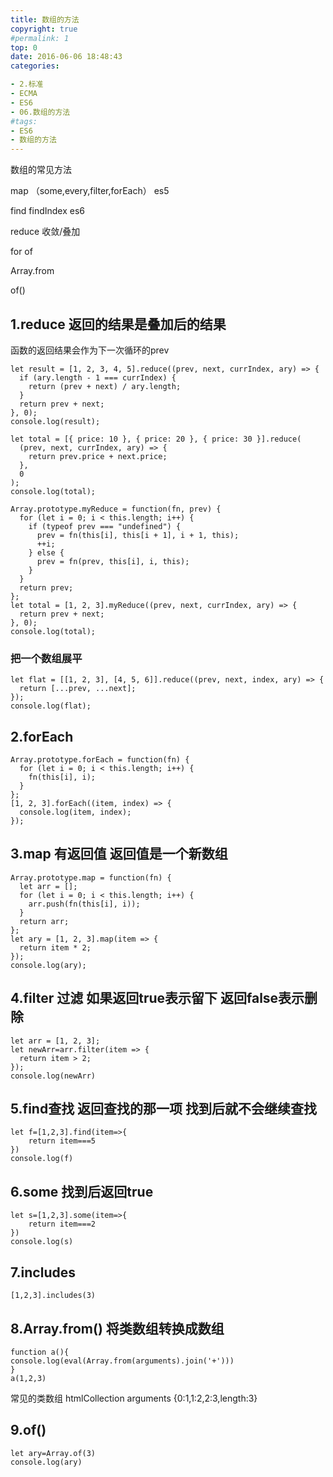 ```yaml
---
title: 数组的方法
copyright: true
#permalink: 1
top: 0
date: 2016-06-06 18:48:43
categories:

- 2.标准
- ECMA
- ES6
- 06.数组的方法
#tags:
- ES6
- 数组的方法
---
```

数组的常见方法

map （some,every,filter,forEach） es5

find findIndex es6

reduce 收敛/叠加


for of

Array.from

of()

## 1.reduce 返回的结果是叠加后的结果

函数的返回结果会作为下一次循环的prev

```
let result = [1, 2, 3, 4, 5].reduce((prev, next, currIndex, ary) => {
  if (ary.length - 1 === currIndex) {
    return (prev + next) / ary.length;
  }
  return prev + next;
}, 0);
console.log(result);

let total = [{ price: 10 }, { price: 20 }, { price: 30 }].reduce(
  (prev, next, currIndex, ary) => {
    return prev.price + next.price;
  },
  0
);
console.log(total);
```
```
Array.prototype.myReduce = function(fn, prev) {
  for (let i = 0; i < this.length; i++) {
    if (typeof prev === "undefined") {
      prev = fn(this[i], this[i + 1], i + 1, this);
      ++i;
    } else {
      prev = fn(prev, this[i], i, this);
    }
  }
  return prev;
};
let total = [1, 2, 3].myReduce((prev, next, currIndex, ary) => {
  return prev + next;
}, 0);
console.log(total);

```
### 把一个数组展平
```
let flat = [[1, 2, 3], [4, 5, 6]].reduce((prev, next, index, ary) => {
  return [...prev, ...next];
});
console.log(flat);
```

## 2.forEach
```
Array.prototype.forEach = function(fn) {
  for (let i = 0; i < this.length; i++) {
    fn(this[i], i);
  }
};
[1, 2, 3].forEach((item, index) => {
  console.log(item, index);
});
```

## 3.map 有返回值 返回值是一个新数组
```
Array.prototype.map = function(fn) {
  let arr = [];
  for (let i = 0; i < this.length; i++) {
    arr.push(fn(this[i], i));
  }
  return arr;
};
let ary = [1, 2, 3].map(item => {
  return item * 2;
});
console.log(ary);
```

## 4.filter 过滤 如果返回true表示留下 返回false表示删除
```
let arr = [1, 2, 3];
let newArr=arr.filter(item => {
  return item > 2;
});
console.log(newArr)
```

## 5.find查找 返回查找的那一项 找到后就不会继续查找
```
let f=[1,2,3].find(item=>{
    return item===5
})
console.log(f)
```

## 6.some 找到后返回true
```
let s=[1,2,3].some(item=>{
    return item===2
})
console.log(s)
```

## 7.includes
```
[1,2,3].includes(3)
```

## 8.Array.from() 将类数组转换成数组
```
function a(){
console.log(eval(Array.from(arguments).join('+')))
}
a(1,2,3)
```

常见的类数组 htmlCollection arguments {0:1,1:2,2:3,length:3}

## 9.of()
```
let ary=Array.of(3)
console.log(ary)
```